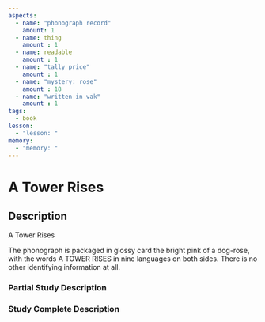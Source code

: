 ```yaml
---
aspects: 
  - name: "phonograph record"
    amount: 1
  - name: thing
    amount : 1
  - name: readable
    amount : 1
  - name: "tally price"
    amount : 1
  - name: "mystery: rose"
    amount : 18
  - name: "written in vak"
    amount : 1
tags:
  - book
lesson:
  - "lesson: "
memory:
  - "memory: "
---
```


# A Tower Rises

## Description
A Tower Rises

The phonograph is packaged in glossy card the bright pink of a dog-rose, with the words A TOWER RISES in nine languages on both sides. There is no other identifying information at all.
### Partial Study Description

### Study Complete Description
